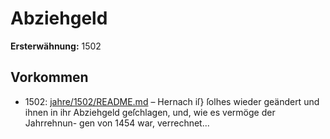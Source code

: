 # Abziehgeld

**Ersterwähnung:** 1502

## Vorkommen
- 1502: [jahre/1502/README.md](../jahre/1502/README.md) – Hernach iſ} ſolhes wieder geändert und ihnen in ihr
Abziehgeld geſchlagen, und, wie es vermöge der Jahrrehnun-
gen von 1454 war, verrechnet...

